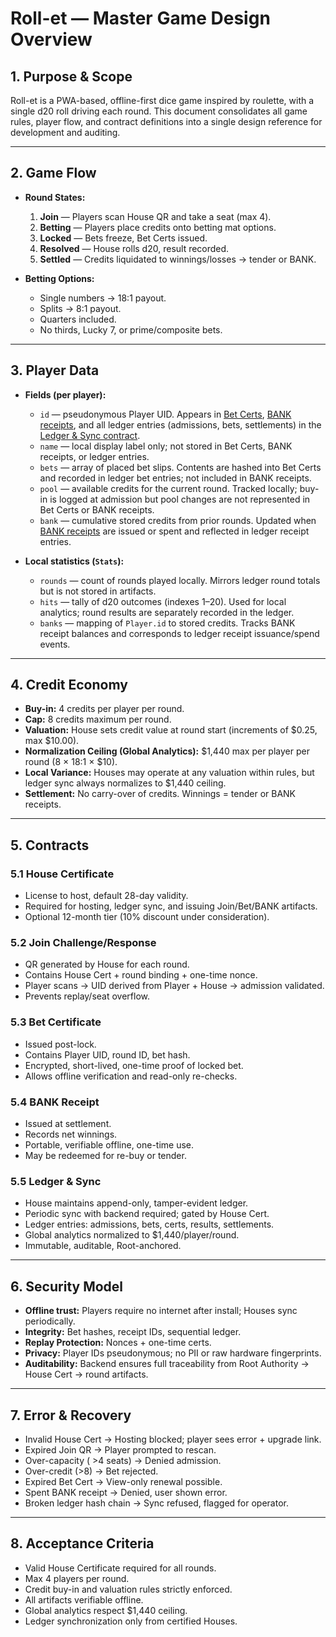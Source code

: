 # Roll-et — Master Game Design Overview

## 1. Purpose & Scope
Roll-et is a PWA-based, offline-first dice game inspired by roulette, with a single d20 roll driving each round. 
This document consolidates all game rules, player flow, and contract definitions into a single design reference for development and auditing.

---

## 2. Game Flow

- **Round States:**
  1. **Join** — Players scan House QR and take a seat (max 4).
  2. **Betting** — Players place credits onto betting mat options.
  3. **Locked** — Bets freeze, Bet Certs issued.
  4. **Resolved** — House rolls d20, result recorded.
  5. **Settled** — Credits liquidated to winnings/losses → tender or BANK.

- **Betting Options:**
  - Single numbers → 18:1 payout.
  - Splits → 8:1 payout.
  - Quarters included.
  - No thirds, Lucky 7, or prime/composite bets.

---

## 3. Player Data

- **Fields (per player):**
  - `id` — pseudonymous Player UID. Appears in [Bet Certs](bet_certificate_contract.md), [BANK receipts](bank_receipt_contract.md), and all ledger entries (admissions, bets, settlements) in the [Ledger & Sync contract](ledger_sync_contract.md).
  - `name` — local display label only; not stored in Bet Certs, BANK receipts, or ledger entries.
  - `bets` — array of placed bet slips. Contents are hashed into Bet Certs and recorded in ledger bet entries; not included in BANK receipts.
  - `pool` — available credits for the current round. Tracked locally; buy-in is logged at admission but pool changes are not represented in Bet Certs or BANK receipts.
  - `bank` — cumulative stored credits from prior rounds. Updated when [BANK receipts](bank_receipt_contract.md) are issued or spent and reflected in ledger receipt entries.

- **Local statistics (`Stats`):**
  - `rounds` — count of rounds played locally. Mirrors ledger round totals but is not stored in artifacts.
  - `hits` — tally of d20 outcomes (indexes 1–20). Used for local analytics; round results are separately recorded in the ledger.
  - `banks` — mapping of `Player.id` to stored credits. Tracks BANK receipt balances and corresponds to ledger receipt issuance/spend events.

---

## 4. Credit Economy

- **Buy-in:** 4 credits per player per round.
- **Cap:** 8 credits maximum per round.
- **Valuation:** House sets credit value at round start (increments of $0.25, max $10.00).
- **Normalization Ceiling (Global Analytics):** $1,440 max per player per round (8 × 18:1 × $10).
- **Local Variance:** Houses may operate at any valuation within rules, but ledger sync always normalizes to $1,440 ceiling.
- **Settlement:** No carry-over of credits. Winnings = tender or BANK receipts.

---

## 5. Contracts

### 5.1 House Certificate
- License to host, default 28-day validity.
- Required for hosting, ledger sync, and issuing Join/Bet/BANK artifacts.
- Optional 12-month tier (10% discount under consideration).

### 5.2 Join Challenge/Response
- QR generated by House for each round.
- Contains House Cert + round binding + one-time nonce.
- Player scans → UID derived from Player + House → admission validated.
- Prevents replay/seat overflow.

### 5.3 Bet Certificate
- Issued post-lock.
- Contains Player UID, round ID, bet hash.
- Encrypted, short-lived, one-time proof of locked bet.
- Allows offline verification and read-only re-checks.

### 5.4 BANK Receipt
- Issued at settlement.
- Records net winnings.
- Portable, verifiable offline, one-time use.
- May be redeemed for re-buy or tender.

### 5.5 Ledger & Sync
- House maintains append-only, tamper-evident ledger.
- Periodic sync with backend required; gated by House Cert.
- Ledger entries: admissions, bets, certs, results, settlements.
- Global analytics normalized to $1,440/player/round.
- Immutable, auditable, Root-anchored.

---

## 6. Security Model

- **Offline trust:** Players require no internet after install; Houses sync periodically.
- **Integrity:** Bet hashes, receipt IDs, sequential ledger.
- **Replay Protection:** Nonces + one-time certs.
- **Privacy:** Player IDs pseudonymous; no PII or raw hardware fingerprints.
- **Auditability:** Backend ensures full traceability from Root Authority → House Cert → round artifacts.

---

## 7. Error & Recovery

- Invalid House Cert → Hosting blocked; player sees error + upgrade link.
- Expired Join QR → Player prompted to rescan.
- Over-capacity ( >4 seats) → Denied admission.
- Over-credit (>8) → Bet rejected.
- Expired Bet Cert → View-only renewal possible.
- Spent BANK receipt → Denied, user shown error.
- Broken ledger hash chain → Sync refused, flagged for operator.

---

## 8. Acceptance Criteria

- Valid House Certificate required for all rounds.
- Max 4 players per round.
- Credit buy-in and valuation rules strictly enforced.
- All artifacts verifiable offline.
- Global analytics respect $1,440 ceiling.
- Ledger synchronization only from certified Houses.
